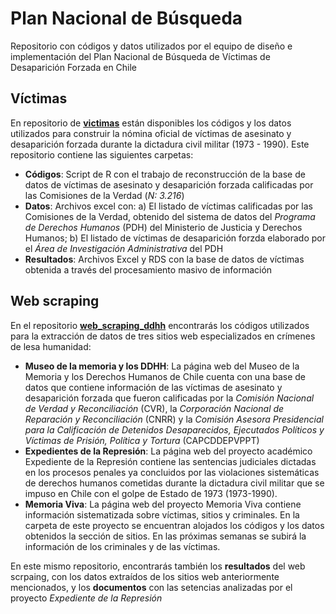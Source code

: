 # Plan Nacional de Búsqueda
Repositorio con códigos y datos utilizados por el equipo de diseño e implementación del Plan Nacional de Búsqueda de Víctimas de Desaparición Forzada en Chile

## Víctimas
En repositorio de **[victimas](https://github.com/mau-carrasco/PNB/tree/main/victimas)** están disponibles los códigos y los datos utilizados para construir la nómina oficial de víctimas de asesinato y desaparición forzada durante la dictadura civil militar (1973 - 1990). Este repositorio contiene las siguientes carpetas:
- **Códigos**: Script de R con el trabajo de reconstrucción de la base de datos de víctimas de asesinato y desaparición forzada calificadas por las Comisiones de la Verdad (*N: 3.216*)
- **Datos**: Archivos excel con: a) El listado de víctimas calificadas por las Comisiones de la Verdad, obtenido del sistema de datos del *Programa de Derechos Humanos* (PDH) del Ministerio de Justicia y Derechos Humanos; b) El listado de víctimas de desaparición forzda elaborado por el *Área de Investigación Administrativa* del PDH
- **Resultados**: Archivos Excel y RDS con la base de datos de víctimas obtenida a través del procesamiento masivo de información

## Web scraping
En el repositorio **[web_scraping_ddhh](https://github.com/mau-carrasco/PNB/tree/main/web_scraping_ddhh)** encontrarás los códigos utilizados para la extracción de datos de tres sitios web especializados en crímenes de lesa humanidad:
- **Museo de la memoria y los DDHH**: La página web del Museo de la Memoria y los Derechos Humanos de Chile cuenta con una base de datos que contiene información de las víctimas de asesinato y desaparición forzada que fueron calificadas por la *Comisión Nacional de Verdad y Reconciliación* (CVR), la *Corporación Nacional de Reparación y Reconciliación* (CNRR) y la *Comisión Asesora Presidencial para la Calificación de Detenidos Desaparecidos, Ejecutados Políticos y Víctimas de Prisión, Política y Tortura* (CAPCDDEPVPPT)
- **Expedientes de la Represión**: La página web del proyecto académico Expediente de la Represión contiene las sentencias judiciales dictadas en los procesos penales ya concluidos por las violaciones sistemáticas de derechos humanos cometidas durante la dictadura civil militar que se impuso en Chile con el golpe de Estado de 1973 (1973-1990).
- **Memoria Viva**: La página web del proyecto Memoria Viva contiene información sistematizada sobre víctimas, sitios y criminales. En la carpeta de este proyecto se encuentran alojados los códigos y los datos obtenidos la sección de sitios. En las próximas semanas se subirá la información de los criminales y de las víctimas.

En este mismo repositorio, encontrarás también los **resultados** del web scrpaing, con los datos extraídos de los sitios web anteriormente mencionados, y los **documentos** con las setencias analizadas por el proyecto *Expediente de la Represión*
